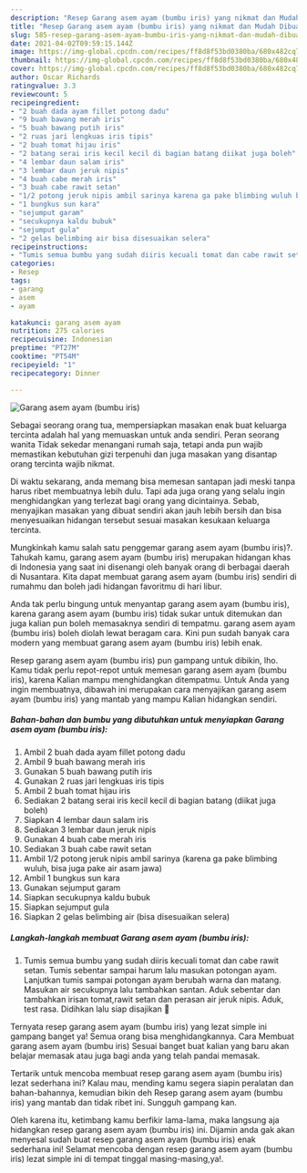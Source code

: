 ```yaml
---
description: "Resep Garang asem ayam (bumbu iris) yang nikmat dan Mudah Dibuat"
title: "Resep Garang asem ayam (bumbu iris) yang nikmat dan Mudah Dibuat"
slug: 585-resep-garang-asem-ayam-bumbu-iris-yang-nikmat-dan-mudah-dibuat
date: 2021-04-02T09:59:15.144Z
image: https://img-global.cpcdn.com/recipes/ff8d8f53bd0380ba/680x482cq70/garang-asem-ayam-bumbu-iris-foto-resep-utama.jpg
thumbnail: https://img-global.cpcdn.com/recipes/ff8d8f53bd0380ba/680x482cq70/garang-asem-ayam-bumbu-iris-foto-resep-utama.jpg
cover: https://img-global.cpcdn.com/recipes/ff8d8f53bd0380ba/680x482cq70/garang-asem-ayam-bumbu-iris-foto-resep-utama.jpg
author: Oscar Richards
ratingvalue: 3.3
reviewcount: 5
recipeingredient:
- "2 buah dada ayam fillet potong dadu"
- "9 buah bawang merah iris"
- "5 buah bawang putih iris"
- "2 ruas jari lengkuas iris tipis"
- "2 buah tomat hijau iris"
- "2 batang serai iris kecil kecil di bagian batang diikat juga boleh"
- "4 lembar daun salam iris"
- "3 lembar daun jeruk nipis"
- "4 buah cabe merah iris"
- "3 buah cabe rawit setan"
- "1/2 potong jeruk nipis ambil sarinya karena ga pake blimbing wuluh bisa juga pake air asam jawa"
- "1 bungkus sun kara"
- "sejumput garam"
- "secukupnya kaldu bubuk"
- "sejumput gula"
- "2 gelas belimbing air bisa disesuaikan selera"
recipeinstructions:
- "Tumis semua bumbu yang sudah diiris kecuali tomat dan cabe rawit setan. Tumis sebentar sampai harum lalu masukan potongan ayam. Lanjutkan tumis sampai potongan ayam berubah warna dan matang. Masukan air secukupnya lalu tambahkan santan. Aduk sebentar dan tambahkan irisan tomat,rawit setan dan perasan air jeruk nipis. Aduk, test rasa. Didihkan lalu siap disajikan 💝"
categories:
- Resep
tags:
- garang
- asem
- ayam

katakunci: garang asem ayam 
nutrition: 275 calories
recipecuisine: Indonesian
preptime: "PT27M"
cooktime: "PT54M"
recipeyield: "1"
recipecategory: Dinner

---
```



![Garang asem ayam (bumbu iris)](https://img-global.cpcdn.com/recipes/ff8d8f53bd0380ba/680x482cq70/garang-asem-ayam-bumbu-iris-foto-resep-utama.jpg)

Sebagai seorang orang tua, mempersiapkan masakan enak buat keluarga tercinta adalah hal yang memuaskan untuk anda sendiri. Peran seorang  wanita Tidak sekedar menangani rumah saja, tetapi anda pun wajib memastikan kebutuhan gizi terpenuhi dan juga masakan yang disantap orang tercinta wajib nikmat.

Di waktu  sekarang, anda memang bisa memesan santapan jadi meski tanpa harus ribet membuatnya lebih dulu. Tapi ada juga orang yang selalu ingin menghidangkan yang terlezat bagi orang yang dicintainya. Sebab, menyajikan masakan yang dibuat sendiri akan jauh lebih bersih dan bisa menyesuaikan hidangan tersebut sesuai masakan kesukaan keluarga tercinta. 



Mungkinkah kamu salah satu penggemar garang asem ayam (bumbu iris)?. Tahukah kamu, garang asem ayam (bumbu iris) merupakan hidangan khas di Indonesia yang saat ini disenangi oleh banyak orang di berbagai daerah di Nusantara. Kita dapat membuat garang asem ayam (bumbu iris) sendiri di rumahmu dan boleh jadi hidangan favoritmu di hari libur.

Anda tak perlu bingung untuk menyantap garang asem ayam (bumbu iris), karena garang asem ayam (bumbu iris) tidak sukar untuk ditemukan dan juga kalian pun boleh memasaknya sendiri di tempatmu. garang asem ayam (bumbu iris) boleh diolah lewat beragam cara. Kini pun sudah banyak cara modern yang membuat garang asem ayam (bumbu iris) lebih enak.

Resep garang asem ayam (bumbu iris) pun gampang untuk dibikin, lho. Kamu tidak perlu repot-repot untuk memesan garang asem ayam (bumbu iris), karena Kalian mampu menghidangkan ditempatmu. Untuk Anda yang ingin membuatnya, dibawah ini merupakan cara menyajikan garang asem ayam (bumbu iris) yang mantab yang mampu Kalian hidangkan sendiri.

<!--inarticleads1-->

##### Bahan-bahan dan bumbu yang dibutuhkan untuk menyiapkan Garang asem ayam (bumbu iris):

1. Ambil 2 buah dada ayam fillet potong dadu
1. Ambil 9 buah bawang merah iris
1. Gunakan 5 buah bawang putih iris
1. Gunakan 2 ruas jari lengkuas iris tipis
1. Ambil 2 buah tomat hijau iris
1. Sediakan 2 batang serai iris kecil kecil di bagian batang (diikat juga boleh)
1. Siapkan 4 lembar daun salam iris
1. Sediakan 3 lembar daun jeruk nipis
1. Gunakan 4 buah cabe merah iris
1. Sediakan 3 buah cabe rawit setan
1. Ambil 1/2 potong jeruk nipis ambil sarinya (karena ga pake blimbing wuluh, bisa juga pake air asam jawa)
1. Ambil 1 bungkus sun kara
1. Gunakan sejumput garam
1. Siapkan secukupnya kaldu bubuk
1. Siapkan sejumput gula
1. Siapkan 2 gelas belimbing air (bisa disesuaikan selera)




<!--inarticleads2-->

##### Langkah-langkah membuat Garang asem ayam (bumbu iris):

1. Tumis semua bumbu yang sudah diiris kecuali tomat dan cabe rawit setan. Tumis sebentar sampai harum lalu masukan potongan ayam. Lanjutkan tumis sampai potongan ayam berubah warna dan matang. Masukan air secukupnya lalu tambahkan santan. Aduk sebentar dan tambahkan irisan tomat,rawit setan dan perasan air jeruk nipis. Aduk, test rasa. Didihkan lalu siap disajikan 💝




Ternyata resep garang asem ayam (bumbu iris) yang lezat simple ini gampang banget ya! Semua orang bisa menghidangkannya. Cara Membuat garang asem ayam (bumbu iris) Sesuai banget buat kalian yang baru akan belajar memasak atau juga bagi anda yang telah pandai memasak.

Tertarik untuk mencoba membuat resep garang asem ayam (bumbu iris) lezat sederhana ini? Kalau mau, mending kamu segera siapin peralatan dan bahan-bahannya, kemudian bikin deh Resep garang asem ayam (bumbu iris) yang mantab dan tidak ribet ini. Sungguh gampang kan. 

Oleh karena itu, ketimbang kamu berfikir lama-lama, maka langsung aja hidangkan resep garang asem ayam (bumbu iris) ini. Dijamin anda gak akan menyesal sudah buat resep garang asem ayam (bumbu iris) enak sederhana ini! Selamat mencoba dengan resep garang asem ayam (bumbu iris) lezat simple ini di tempat tinggal masing-masing,ya!.

